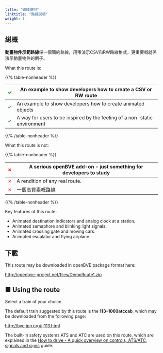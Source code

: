 ```yaml
---
title: "路綫説明"
linktitle: "路綫説明"
weight: 1
---
```


## 縂概


**動畫物件示範路線**係一個簡約路線，用嚟演示CSV和RW路線格式，更重要嘅就係演示動畫物件的例子。

What this route is:

{{% table-nonheader %}}

| <font color="Green">✓</font> | An example to show developers how to create a CSV or RW route |
| ---------------------------- | ------------------------------------------------------------- |
| <font color="Green">✓</font> | An example to show developers how to create animated objects  |
| <font color="Green">✓</font> | A way for users to be inspired by the feeling of a non-static environment  |

{{% /table-nonheader %}}

What this route is not:

{{% table-nonheader %}}

| <font color="Red">✗</font>  | A serious openBVE add-on - just something for developers to study |
| --------------------------- | ------------------------------------------------------------- |
| <font color="Red">✗</font>  | A rendition of any real route.  |
| <font color="Red">✗</font>  | 一個高質素嘅路線  |

{{% /table-nonheader %}}

Key features of this route:

* Animated destination indicators and analog clock at a station.
* Animated semaphore and blinking light signals.
* Animated crossing gate and moving cars.
* Animated escalator and flying airplane.

## 下載

This route may be downloaded in openBVE package format here:

<http://openbve-project.net/files/DemoRoute1.zip>

## ■ Using the route

Select a train of your choice.

The default train suggested by this route is the **113-1000atccab**, which may be downloaded from the following page:

<http://bve.jpn.org/jr113.html>

The built-in safety systems ATS and ATC are used on this route, which are explained in the <a href="https://openbve-project.net/play-japanese/">How to drive - A quick overview on controls, ATS/ATC, signals and signs</a> guide.